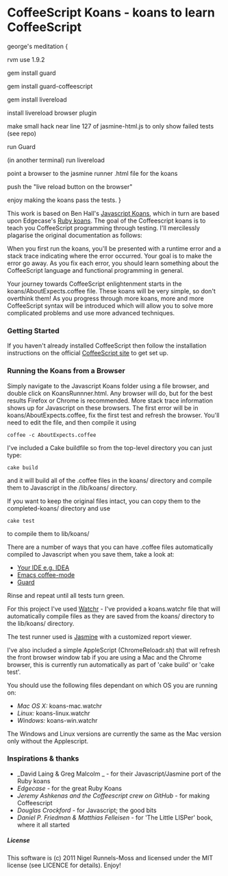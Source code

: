 # CoffeeScript Koans - koans to learn CoffeeScript #
george's meditation {

  rvm use 1.9.2

  gem install guard

  gem install guard-coffeescript

  gem install livereload

  install livereload browser plugin
  
  make small hack near line 127 of jasmine-html.js to only show failed tests (see repo)
  
  run Guard

  (in another terminal) run livereload
  
  point a browser to the jasmine runner .html file for the koans
  
  push the "live reload button on the browser"
  

  enjoy making the koans pass the tests.
}

This work is based on Ben Hall's [Javascript Koans](https://github.com/BenHall/javascript-koans), 
which in turn are based upon Edgecase's [Ruby koans](http://github.com/edgecase/ruby_koans). 
The goal of the Coffeescript koans is to teach you CoffeeScript programming through testing.
I'll mercilessly plagarise the original documentation as follows:

When you first run the koans, you'll be presented with a runtime error and a
stack trace indicating where the error occurred. Your goal is to make the
error go away. As you fix each error, you should learn something about the
CoffeeScript language and functional programming in general.

Your journey towards CoffeeScript enlightenment starts in the koans/AboutExpects.coffee file. 
These koans will be very simple, so don't overthink them! As you progress through
more koans, more and more CoffeeScript syntax will be introduced which will allow
you to solve more complicated problems and use more advanced techniques.

### Getting Started

If you haven't already installed CoffeeScript then follow the installation instructions on the official [CoffeeScript site](http://jashkenas.github.com/coffee-script/#installation) to get set up.

### Running the Koans from a Browser

Simply navigate to the Javascript Koans folder using a file browser, and
double click on KoansRunnner.html. Any browser will do, but for the best results Firefox or Chrome is
recommended. More stack trace information shows up for Javascript on these
browsers. The first error will be in koans/AboutExpects.coffee, fix the first test and
refresh the browser. You'll need to edit the file, and then compile it using

    coffee -c AboutExpects.coffee 

I've included a Cake buildfile so from the top-level directory you can just type:

    cake build

and it will build all of the .coffee files in the koans/ directory and compile 
them to Javascript in the /lib/koans/ directory.

If you want to keep the original files intact, you can copy them to the completed-koans/ 
directory and use

    cake test

to compile them to lib/koans/

There are a number of ways that you can have .coffee files automatically
compiled to Javascript when you save them, take a look at:

*  [Your IDE e.g. IDEA](http://yeungda.github.com/coffeescript-idea/)
*  [Emacs coffee-mode](https://github.com/defunkt/coffee-mode) 
*  [Guard](https://github.com/netzpirat/guard-coffeescript)

Rinse and repeat until all tests turn green.

For this project I've used [Watchr](https://github.com/mynyml/watchr) - I've provided a koans.watchr file that 
will automatically compile files as they are saved from the koans/ directory 
to the lib/koans/ directory. 

The test runner used is [Jasmine](http://pivotal.github.com/jasmine/) with a
customized report viewer.

I've also included a simple AppleScript (ChromeReloadr.sh) that will refresh the front browser window tab 
if you are using a Mac and the Chrome browser, this is currently run automatically as part of 
'cake build' or 'cake test'.

You should use the following files dependant on which OS you are running on:

* _Mac OS X:_ koans-mac.watchr
* _Linux:_ koans-linux.watchr
* _Windows:_ koans-win.watchr

The Windows and Linux versions are currently the same as the Mac version only without the 
Applescript.  

### Inspirations & thanks

*  _David Laing & Greg Malcolm _ - for their Javascript/Jasmine port of the Ruby koans
*  _Edgecase_ - for the great Ruby Koans
*  _Jeremy Ashkenas and the Coffeescript crew on GitHub_ - for making Coffeescript
*  _Douglas Crockford_ - for Javascript; the good bits
*  _Daniel P. Friedman & Matthias Felleisen_ - for 'The Little LISPer' book, where it all started

##### License

This software is (c) 2011 Nigel Runnels-Moss and licensed under the MIT license (see
LICENCE for details).  Enjoy!

